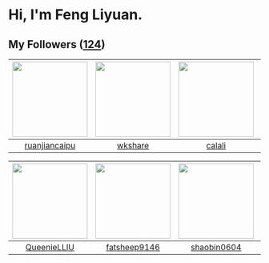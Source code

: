 # Hi, I'm Feng Liyuan.

## My Followers ([124](https://github.com/SunRunAway?tab=followers))

| <img src="https://avatars.githubusercontent.com/u/31336171?v=4" width="150" height="150" /> | <img src="https://avatars.githubusercontent.com/u/2918384?v=4" width="150" height="150" /> | <img src="https://avatars.githubusercontent.com/u/15995588?v=4" width="150" height="150" /> | <img src="https://avatars.githubusercontent.com/u/6133860?v=4" width="150" height="150" /> |
| :-----------------------------------------------------------------------------------------: | :----------------------------------------------------------------------------------------: | :-----------------------------------------------------------------------------------------: | :----------------------------------------------------------------------------------------: |
|                      [ruanjiancaipu](https://github.com/ruanjiancaipu)                      |                            [wkshare](https://github.com/wkshare)                           |                             [calali](https://github.com/calali)                             |                         [jianzhiyao](https://github.com/jianzhiyao)                        |

| <img src="https://avatars.githubusercontent.com/u/37468107?v=4" width="150" height="150" /> | <img src="https://avatars.githubusercontent.com/u/11855957?v=4" width="150" height="150" /> | <img src="https://avatars.githubusercontent.com/u/10383?v=4" width="150" height="150" /> | <img src="https://avatars.githubusercontent.com/u/18556593?v=4" width="150" height="150" /> |
| :-----------------------------------------------------------------------------------------: | :-----------------------------------------------------------------------------------------: | :--------------------------------------------------------------------------------------: | :-----------------------------------------------------------------------------------------: |
|                        [QueenieLLIU](https://github.com/QueenieLLIU)                        |                       [fatsheep9146](https://github.com/fatsheep9146)                       |                       [shaobin0604](https://github.com/shaobin0604)                      |                              [aylei](https://github.com/aylei)                              |